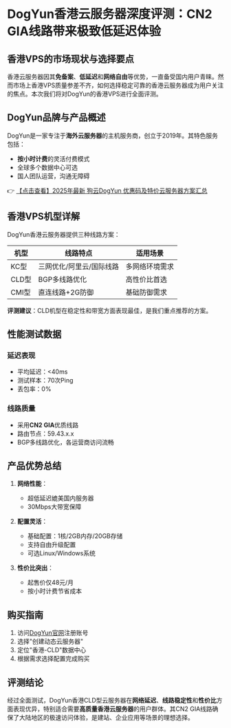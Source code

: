 # DogYun香港云服务器深度评测：CN2 GIA线路带来极致低延迟体验

## 香港VPS的市场现状与选择要点
香港云服务器因其**免备案**、**低延迟**和**网络自由**等优势，一直备受国内用户青睐。然而市场上香港VPS质量参差不齐，如何选择稳定可靠的香港云服务器成为用户关注的焦点。本次我们将对DogYun的香港VPS进行全面评测。

## DogYun品牌与产品概述
DogYun是一家专注于**海外云服务器**的主机服务商，创立于2019年。其特色服务包括：
- **按小时计费**的灵活付费模式
- 全球多个数据中心可选
- 国人团队运营，沟通无障碍

👉 [【点击查看】2025年最新 狗云DogYun 优惠码及特价云服务器方案汇总](https://bit.ly/DogYun)

## 香港VPS机型详解
DogYun香港云服务器提供三种线路方案：

| 机型 | 线路特点 | 适用场景 |
|------|----------|----------|
| KC型 | 三网优化/阿里云/国际线路 | 多网络环境需求 |
| CLD型 | BGP多线路优化 | 高性价比首选 |
| CMI型 | 直连线路+2G防御 | 基础防御需求 |

**评测建议**：CLD机型在稳定性和带宽方面表现最佳，是我们重点推荐的方案。

## 性能测试数据
### 延迟表现
- 平均延迟：<40ms
- 测试样本：70次Ping
- 丢包率：0%

### 线路质量
- 采用**CN2 GIA**优质线路
- 路由节点：59.43.x.x
- BGP多线路优化，各运营商访问流畅

## 产品优势总结
1. **网络性能**：
   - 超低延迟媲美国内服务器
   - 30Mbps大带宽保障
   
2. **配置灵活**：
   - 基础配置：1核/2GB内存/20GB存储
   - 支持自由升级配置
   - 可选Linux/Windows系统

3. **性价比突出**：
   - 起售价仅48元/月
   - 按小时计费节省成本

## 购买指南
1. 访问[DogYun官网](https://bit.ly/DogYun)注册账号
2. 选择"创建动态云服务器"
3. 定位"香港-CLD"数据中心
4. 根据需求选择配置完成购买

## 评测结论
经过全面测试，DogYun香港CLD型云服务器在**网络延迟**、**线路稳定性**和**性价比**方面表现优异，特别适合需要**高质量香港云服务器**的用户群体。其CN2 GIA线路确保了大陆地区的极速访问体验，是建站、企业应用等场景的理想选择。